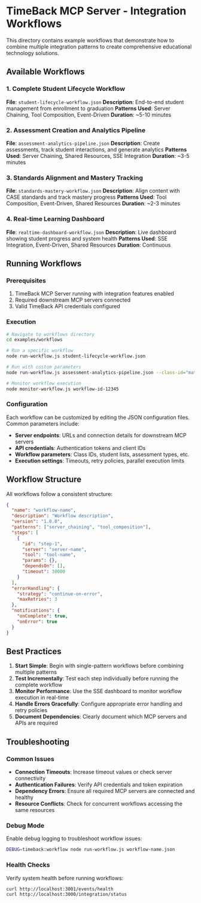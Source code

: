 # TimeBack MCP Server - Integration Workflows

This directory contains example workflows that demonstrate how to combine multiple integration patterns to create comprehensive educational technology solutions.

## Available Workflows

### 1. Complete Student Lifecycle Workflow
**File**: `student-lifecycle-workflow.json`
**Description**: End-to-end student management from enrollment to graduation
**Patterns Used**: Server Chaining, Tool Composition, Event-Driven
**Duration**: ~5-10 minutes

### 2. Assessment Creation and Analytics Pipeline
**File**: `assessment-analytics-pipeline.json`
**Description**: Create assessments, track student interactions, and generate analytics
**Patterns Used**: Server Chaining, Shared Resources, SSE Integration
**Duration**: ~3-5 minutes

### 3. Standards Alignment and Mastery Tracking
**File**: `standards-mastery-workflow.json`
**Description**: Align content with CASE standards and track mastery progress
**Patterns Used**: Tool Composition, Event-Driven, Shared Resources
**Duration**: ~2-3 minutes

### 4. Real-time Learning Dashboard
**File**: `realtime-dashboard-workflow.json`
**Description**: Live dashboard showing student progress and system health
**Patterns Used**: SSE Integration, Event-Driven, Shared Resources
**Duration**: Continuous

## Running Workflows

### Prerequisites
1. TimeBack MCP Server running with integration features enabled
2. Required downstream MCP servers connected
3. Valid TimeBack API credentials configured

### Execution
```bash
# Navigate to workflows directory
cd examples/workflows

# Run a specific workflow
node run-workflow.js student-lifecycle-workflow.json

# Run with custom parameters
node run-workflow.js assessment-analytics-pipeline.json --class-id="math-101" --subject="algebra"

# Monitor workflow execution
node monitor-workflow.js workflow-id-12345
```

### Configuration
Each workflow can be customized by editing the JSON configuration files. Common parameters include:
- **Server endpoints**: URLs and connection details for downstream MCP servers
- **API credentials**: Authentication tokens and client IDs
- **Workflow parameters**: Class IDs, student lists, assessment types, etc.
- **Execution settings**: Timeouts, retry policies, parallel execution limits

## Workflow Structure

All workflows follow a consistent structure:

```json
{
  "name": "workflow-name",
  "description": "Workflow description",
  "version": "1.0.0",
  "patterns": ["server_chaining", "tool_composition"],
  "steps": [
    {
      "id": "step-1",
      "server": "server-name",
      "tool": "tool-name",
      "params": {},
      "dependsOn": [],
      "timeout": 30000
    }
  ],
  "errorHandling": {
    "strategy": "continue-on-error",
    "maxRetries": 3
  },
  "notifications": {
    "onComplete": true,
    "onError": true
  }
}
```

## Best Practices

1. **Start Simple**: Begin with single-pattern workflows before combining multiple patterns
2. **Test Incrementally**: Test each step individually before running the complete workflow
3. **Monitor Performance**: Use the SSE dashboard to monitor workflow execution in real-time
4. **Handle Errors Gracefully**: Configure appropriate error handling and retry policies
5. **Document Dependencies**: Clearly document which MCP servers and APIs are required

## Troubleshooting

### Common Issues
- **Connection Timeouts**: Increase timeout values or check server connectivity
- **Authentication Failures**: Verify API credentials and token expiration
- **Dependency Errors**: Ensure all required MCP servers are connected and healthy
- **Resource Conflicts**: Check for concurrent workflows accessing the same resources

### Debug Mode
Enable debug logging to troubleshoot workflow issues:
```bash
DEBUG=timeback:workflow node run-workflow.js workflow-name.json
```

### Health Checks
Verify system health before running workflows:
```bash
curl http://localhost:3001/events/health
curl http://localhost:3000/integration/status
```

